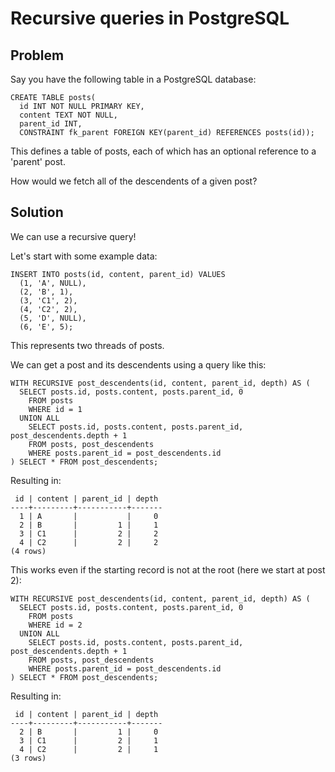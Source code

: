 
# Recursive queries in PostgreSQL

## Problem

Say you have the following table in a PostgreSQL database:

    CREATE TABLE posts(
      id INT NOT NULL PRIMARY KEY,
      content TEXT NOT NULL,
      parent_id INT,
      CONSTRAINT fk_parent FOREIGN KEY(parent_id) REFERENCES posts(id));

This defines a table of posts, each of which has an optional reference to a 'parent' post.

How would we fetch all of the descendents of a given post?

## Solution

We can use a recursive query!

Let's start with some example data:

    INSERT INTO posts(id, content, parent_id) VALUES
      (1, 'A', NULL),
      (2, 'B', 1),
      (3, 'C1', 2),
      (4, 'C2', 2),
      (5, 'D', NULL),
      (6, 'E', 5);

This represents two threads of posts.

We can get a post and its descendents using a query like this:

    WITH RECURSIVE post_descendents(id, content, parent_id, depth) AS (
      SELECT posts.id, posts.content, posts.parent_id, 0
        FROM posts
        WHERE id = 1
      UNION ALL
        SELECT posts.id, posts.content, posts.parent_id, post_descendents.depth + 1
        FROM posts, post_descendents
        WHERE posts.parent_id = post_descendents.id
    ) SELECT * FROM post_descendents;

Resulting in:

     id | content | parent_id | depth
    ----+---------+-----------+-------
      1 | A       |           |     0
      2 | B       |         1 |     1
      3 | C1      |         2 |     2
      4 | C2      |         2 |     2
    (4 rows)

This works even if the starting record is not at the root (here we start at post 2):

    WITH RECURSIVE post_descendents(id, content, parent_id, depth) AS (
      SELECT posts.id, posts.content, posts.parent_id, 0
        FROM posts
        WHERE id = 2
      UNION ALL
        SELECT posts.id, posts.content, posts.parent_id, post_descendents.depth + 1
        FROM posts, post_descendents
        WHERE posts.parent_id = post_descendents.id
    ) SELECT * FROM post_descendents;

Resulting in:

     id | content | parent_id | depth
    ----+---------+-----------+-------
      2 | B       |         1 |     0
      3 | C1      |         2 |     1
      4 | C2      |         2 |     1
    (3 rows)

